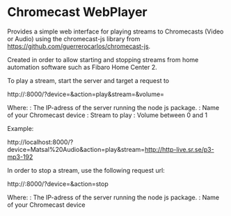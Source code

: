 # Chromecast WebPlayer
Provides a simple web interface for playing streams to Chromecasts (Video or Audio)
using the chromecast-js library from https://github.com/guerrerocarlos/chromecast-js.

Created in order to allow starting and stopping streams from home automation software
such as Fibaro Home Center 2.

To play a stream, start the server and target a request to

http://<ip>:8000/?device=<devicename>&action=play&stream=<stream>&volume=<volume>

Where:
<ip>: The IP-adress of the server running the node js package.
<devicename>: Name of your Chromecast device
<stream>: Stream to play
<volume>: Volume between 0 and 1

Example:

http://localhost:8000/?device=Matsal%20Audio&action=play&stream=http://http-live.sr.se/p3-mp3-192

In order to stop a stream, use the following request url:

http://<ip>:8000/?device=<devicename>&action=stop

Where:
<ip>: The IP-adress of the server running the node js package.
<devicename>: Name of your Chromecast device

